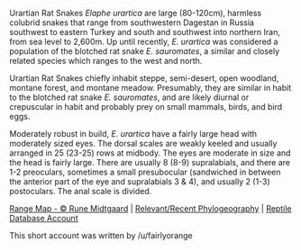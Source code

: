 Urartian Rat Snakes *Elaphe urartica* are large (80-120cm), harmless colubrid snakes that range from southwestern Dagestan in Russia southwest to eastern Turkey and south and southwest into northern Iran, from sea level to 2,600m.  Up until recently, *E. urartica* was considered a population of the blotched rat snake *E. sauromates*, a similar and closely related species which ranges to the west and north.

Urartian Rat Snakes chiefly inhabit steppe, semi-desert, open woodland, montane forest, and montane meadow.  Presumably, they are similar in habit to the blotched rat snake *E. sauromates*, and are likely diurnal or crepuscular in habit and probably prey on small mammals, birds, and bird eggs.

Moderately robust in build, *E. urartica* have a fairly large head with moderately sized eyes.  The dorsal scales are weakly keeled and usually arranged in 25 (23-25) rows at midbody.  The eyes are moderate in size and the head is fairly large.  There are usually 8 (8-9) supralabials, and there are 1-2 preoculars, sometimes a small presubocular (sandwiched in between the anterior part of the eye and supralabials 3 & 4), and usually 2 (1-3) postoculars.  The anal scale is divided.

[Range Map - © Rune Midtgaard](https://repfocus.dk/maps1/TAX/Serpentes/Colubridae/Elaphe_urartica_map.html)  |  [Relevant/Recent Phylogeography](https://peerj.com/articles/6944/)  |  [Reptile Database Account](https://reptile-database.reptarium.cz/species?genus=Elaphe&species=urartica)

This short account was written by /u/fairlyorange